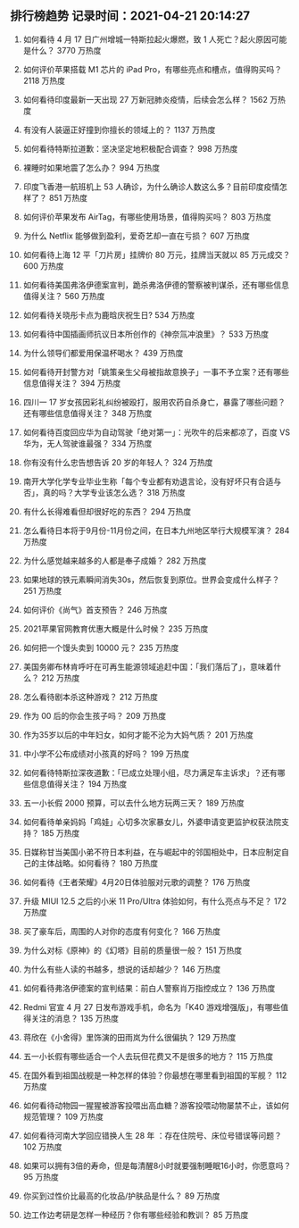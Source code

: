 
## 排行榜趋势 记录时间：2021-04-21 20:14:27
  
  1. 如何看待 4 月 17 日广州增城一特斯拉起火爆燃，致 1 人死亡？起火原因可能是什么？ 3770 万热度
    
  2. 如何评价苹果搭载 M1 芯片的 iPad Pro，有哪些亮点和槽点，值得购买吗？ 2118 万热度
    
  3. 如何看待印度最新一天出现 27 万新冠肺炎疫情，后续会怎么样？ 1562 万热度
    
  4. 有没有人装逼正好撞到你擅长的领域上的？ 1137 万热度
    
  5. 如何看待特斯拉道歉：坚决坚定地积极配合调查？ 998 万热度
    
  6. 裸睡时如果地震了怎么办？ 994 万热度
    
  7. 印度飞香港一航班机上 53 人确诊，为什么确诊人数这么多？目前印度疫情怎样了？ 851 万热度
    
  8. 如何评价苹果发布 AirTag，有哪些使用场景，值得购买吗？ 803 万热度
    
  9. 为什么 Netflix 能够做到盈利，爱奇艺却一直在亏损？ 607 万热度
    
  10. 如何看待上海 12 平「刀片房」挂牌价 80 万元，挂牌当天就以 85 万元成交？ 600 万热度
    
  11. 如何看待美国弗洛伊德案宣判，跪杀弗洛伊德的警察被判谋杀，还有哪些信息值得关注？ 560 万热度
    
  12. 如何看待关晓彤卡点为鹿晗庆祝生日? 534 万热度
    
  13. 如何看待中国插画师抗议日本所创作的《神奈氚冲浪里》？ 533 万热度
    
  14. 为什么领导们都爱用保温杯喝水？ 439 万热度
    
  15. 如何看待开封警方对「姚策亲生父母被指故意换子」一事不予立案？还有哪些信息值得关注？ 394 万热度
    
  16. 四川一 17 岁女孩因彩礼纠纷被殴打，服用农药自杀身亡，暴露了哪些问题？还有哪些信息值得关注？ 348 万热度
    
  17. 如何看待百度回应华为自动驾驶「绝对第一」：光吹牛的后来都凉了，百度 VS 华为，无人驾驶谁最强？ 334 万热度
    
  18. 你有没有什么忠告想告诉 20 岁的年轻人？ 324 万热度
    
  19. 南开大学化学专业毕业生称「每个专业都有劝退言论，没有好坏只有合适与否」，真的吗？大学专业该怎么选？ 318 万热度
    
  20. 有什么长得难看但却很好吃的东西？ 294 万热度
    
  21. 怎么看待日本将于9月份-11月份之间，在日本九州地区举行大规模军演？ 284 万热度
    
  22. 为什么感觉越来越多的人都是奉子成婚？ 282 万热度
    
  23. 如果地球的铁元素瞬间消失30s，然后恢复到原位。世界会变成什么样子？ 251 万热度
    
  24. 如何评价《尚气》首支预告？ 246 万热度
    
  25. 2021苹果官网教育优惠大概是什么时候？ 235 万热度
    
  26. 如何把一个馒头卖到 10000 元？ 235 万热度
    
  27. 美国务卿布林肯呼吁在可再生能源领域追赶中国：「我们落后了」，意味着什么？ 212 万热度
    
  28. 怎么看待剧本杀这种游戏？ 212 万热度
    
  29. 作为 00 后的你会生孩子吗？ 209 万热度
    
  30. 作为35岁以后的中年妇女，如何才能不沦为大妈气质？ 201 万热度
    
  31. 中小学不公布成绩对小孩真的好吗？ 199 万热度
    
  32. 如何看待特斯拉深夜道歉：「已成立处理小组，尽力满足车主诉求」？还有哪些信息值得关注？ 194 万热度
    
  33. 五一小长假 2000 预算，可以去什么地方玩两三天？ 189 万热度
    
  34. 如何看待单亲妈妈「鸡娃」心切多次家暴女儿，外婆申请变更监护权获法院支持？ 185 万热度
    
  35. 日媒称甘当美国小弟不符日本利益，在与崛起中的邻国相处中，日本应制定自己的主体战略。如何看待？ 180 万热度
    
  36. 如何看待《王者荣耀》4月20日体验服对元歌的调整？ 176 万热度
    
  37. 升级 MIUI 12.5 之后的小米 11 Pro/Ultra 体验如何，有什么亮点与不足？ 172 万热度
    
  38. 买了豪车后，周围的人对你的态度有何变化？ 166 万热度
    
  39. 为什么对标《原神》的《幻塔》目前的质量很一般？ 151 万热度
    
  40. 为什么有些人读的书越多，想说的话却越少？ 146 万热度
    
  41. 如何看待弗洛伊德案的宣判结果：前白人警察肖万指控成立？ 136 万热度
    
  42. Redmi 官宣 4 月 27 日发布游戏手机，命名为「K40 游戏增强版」，有哪些值得关注的消息？ 135 万热度
    
  43. 蒋欣在《小舍得》里饰演的田雨岚为什么很偏执？ 129 万热度
    
  44. 五一小长假有哪些适合一个人去玩但花费又不是很多的地方？ 115 万热度
    
  45. 在国外看到祖国战舰是一种怎样的体验？你最想在哪里看到祖国的军舰？ 112 万热度
    
  46. 如何看待动物园一猩猩被游客投喂出高血糖？游客投喂动物屡禁不止，该如何规范管理？ 109 万热度
    
  47. 如何看待河南大学回应错换人生 28 年 ：存在住院号、床位号错误等问题？ 102 万热度
    
  48. 如果可以拥有3倍的寿命，但是每清醒8小时就要强制睡眠16小时，你愿意吗？ 95 万热度
    
  49. 你买到过性价比最高的化妆品/护肤品是什么？ 89 万热度
    
  50. 边工作边考研是怎样一种经历？你有哪些经验和教训？ 85 万热度
    